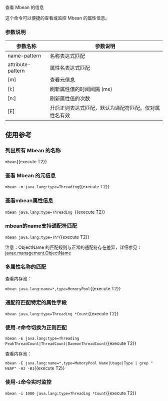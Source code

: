 
查看 Mbean 的信息

这个命令可以便捷的查看或监控 Mbean 的属性信息。

### 参数说明

|  参数名称   | 参数说明  |
|  ----  | ----  |
|  name-pattern	|  名称表达式匹配 |
|  attribute-pattern	|  属性名表达式匹配 |
|  [m]	|  查看元信息 |
|  [i:]	|  刷新属性值的时间间隔 (ms) |
|  [n:]	|  刷新属性值的次数 |
|  [E]	|  开启正则表达式匹配，默认为通配符匹配。仅对属性名有效 |
	
## 使用参考

### 列出所有 Mbean 的名称

`mbean`{{execute T2}}

### 查看 Mbean 的元信息

`mbean -m java.lang:type=Threading`{{execute T2}}

### 查看mbean属性信息

`mbean java.lang:type=Threading `{{execute T2}}

### mbean的name支持通配符匹配

`mbean java.lang:type=Th*`{{execute T2}}

注意：ObjectName 的匹配规则与正常的通配符存在差异，详细参见：[javax.management.ObjectName](https://docs.oracle.com/javase/8/docs/api/javax/management/ObjectName.html?is-external=true)

### 多属性名称的匹配

查看内存池：

`mbean java.lang:name=*,type=MemoryPool`{{execute T2}}

### 通配符匹配特定的属性字段

`mbean java.lang:type=Threading *Count`{{execute T2}}

### 使用`-E`命令切换为正则匹配

`mbean -E java.lang:type=Threading PeakThreadCount|ThreadCount|DaemonThreadCount`{{execute T2}}

查看内存池：

`mbean -E java.lang:name=*,type=MemoryPool Name|Usage|Type | grep " HEAP" -A3 -B1`{{execute T2}}

### 使用`-i`命令实时监控

`mbean -i 1000 java.lang:type=Threading *Count`{{execute T2}}
